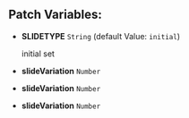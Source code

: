 ## Patch Variables:

* __SLIDETYPE__ ```String``` (default Value: `initial`)

  initial set

* __slideVariation__ ```Number```
* __slideVariation__ ```Number```
* __slideVariation__ ```Number```

